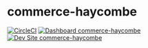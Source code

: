 # commerce-haycombe

[![CircleCI](https://circleci.com/gh/rkelsey76/commerce-haycombe.svg?style=shield)](https://circleci.com/gh/rkelsey76/commerce-haycombe)
[![Dashboard commerce-haycombe](https://img.shields.io/badge/dashboard-commerce_haycombe-yellow.svg)](https://dashboard.pantheon.io/sites/e99240e5-2f93-4942-b279-8f331f790ee4#dev/code)
[![Dev Site commerce-haycombe](https://img.shields.io/badge/site-commerce_haycombe-blue.svg)](http://dev-commerce-haycombe.pantheonsite.io/)